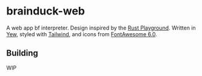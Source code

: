 # brainduck-web

A web app bf interpreter. Design inspired by the [Rust Playground](https://play.rust-lang.org/). Written in [Yew](https://yew.rs/),
styled with [Tailwind](https://tailwindcss.com/), and icons from [FontAwesome 6.0](https://fontawesome.com/v6.0/icons).

## Building

WIP
